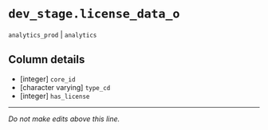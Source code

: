 # `dev_stage.license_data_o`
`analytics_prod` | `analytics`

## Column details
* [integer]   `core_id`
* [character varying] `type_cd`
* [integer]   `has_license`

-------------------------------------------------------------------------------
*Do not make edits above this line.*
